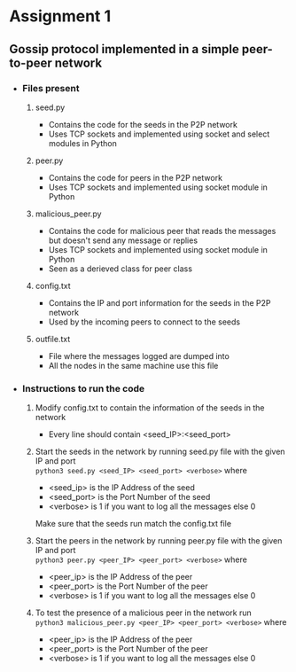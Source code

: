 # Assignment 1
## Gossip protocol implemented in a simple peer-to-peer network 

* ### <b>Files present</b>
    1. seed.py
        - Contains the code for the seeds in the P2P network
        - Uses TCP sockets and implemented using socket and select modules in Python

    2. peer.py
        - Contains the code for peers in the P2P network
        - Uses TCP sockets and implemented using socket module in Python

    3. malicious_peer.py
        - Contains the code for malicious peer that reads the messages but doesn't send any message or replies
        - Uses TCP sockets and implemented using socket module in Python
        - Seen as a derieved class for peer class

    4. config.txt
        - Contains the IP and port information for the seeds in the P2P network
        - Used by the incoming peers to connect to the seeds

    5. outfile.txt
        - File where the messages logged are dumped into
        - All the nodes in the same machine use this file

* ### <b>Instructions to run the code</b>
    1. Modify config.txt to contain the information of the seeds in the network
        - Every line should contain \<seed_IP\>:\<seed_port\>

    2.  Start the seeds in the network by running seed.py file with the given IP and port <br>
        `python3 seed.py <seed_IP> <seed_port> <verbose>` where
        - \<seed_ip\> is the IP Address of the seed
        - \<seed_port\> is the Port Number of the seed
        - \<verbose\> is 1 if you want to log all the messages else 0

        Make sure that the seeds run match the config.txt file

    3. Start the peers in the network by running peer.py file with the given IP and port <br>
        `python3 peer.py <peer_IP> <peer_port> <verbose>` where 
        - \<peer_ip\> is the IP Address of the peer
        - \<peer_port\> is the Port Number of the peer
        - \<verbose\> is 1 if you want to log all the messages else 0

    4. To test the presence of a malicious peer in the network run <br>
        `python3 malicious_peer.py <peer_IP> <peer_port> <verbose>` where
        - \<peer_ip\> is the IP Address of the peer
        - \<peer_port\> is the Port Number of the peer
        - \<verbose\> is 1 if you want to log all the messages else 0